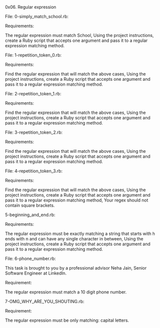 0x06. Regular expression

File: 0-simply_match_school.rb:

Requirements:

The regular expression must match School,
Using the project instructions, create a Ruby script that accepts one argument and pass it to a regular expression matching method.

File: 1-repetition_token_0.rb:

Requirements:

Find the regular expression that will match the above cases,
Using the project instructions, create a Ruby script that accepts one argument and pass it to a regular expression matching method.

File: 2-repetition_token_1.rb:

Requirements:

Find the regular expression that will match the above cases,
Using the project instructions, create a Ruby script that accepts one argument and pass it to a regular expression matching method.

File: 3-repetition_token_2.rb:

Requirements:

Find the regular expression that will match the above cases,
Using the project instructions, create a Ruby script that accepts one argument and pass it to a regular expression matching method.

File: 4-repetition_token_3.rb:

Requirements:

Find the regular expression that will match the above cases,
Using the project instructions, create a Ruby script that accepts one argument and pass it to a regular expression matching method,
Your regex should not contain square brackets.

5-beginning_and_end.rb:

Requirements:

The regular expression must be exactly matching a string that starts with h ends with n and can have any single character in between,
Using the project instructions, create a Ruby script that accepts one argument and pass it to a regular expression matching method.

File: 6-phone_number.rb:

This task is brought to you by a professional advisor Neha Jain, Senior Software Engineer at LinkedIn.

Requirement:

The regular expression must match a 10 digit phone number.


7-OMG_WHY_ARE_YOU_SHOUTING.rb:

Requirement:

The regular expression must be only matching: capital letters.

